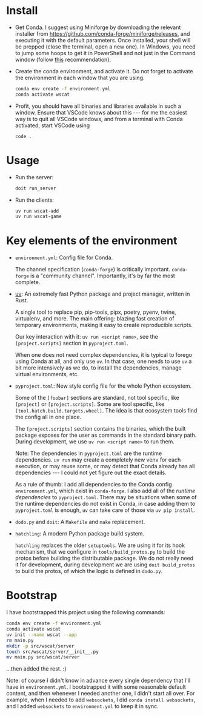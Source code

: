 # Install

- Get Conda. I suggest using Miniforge by downloading the relevant
  installer from https://github.com/conda-forge/miniforge/releases, and executing
  it with the default parameters. Once installed, your shell will be prepped
  (close the terminal, open a new one). In Windows, you need to jump some hoops
  to get it in PowerShell and not just in the Command window (follow
  [this](https://github.com/conda-forge/miniforge/issues/516#issuecomment-1843709465)
  recommendation).

- Create the conda environment, and activate it. Do not forget to activate
  the environment in each window that you are using.

  ```bash
  conda env create -f environment.yml
  conda activate wscat
  ```

- Profit, you should have all binaries and libraries available in such a
  window. Ensure that VSCode knows about this --- for me the easiest way is to
  quit all VSCode windows, and from a terminal with Conda activated, start VSCode
  using

  ```
  code .
  ```

# Usage

* Run the server:

  ```bash
  doit run_server
  ```

* Run the clients:

  ```bash
  uv run wscat-add
  uv run wscat-game
  ```


# Key elements of the environment

* `environment.yml`: Config file for Conda.

  The channel specification (`conda-forge`) is critically important.
  `conda-forge` is a "community channel". Importantly, it's by far the most
  complete.

* [uv](https://docs.astral.sh/uv/): An extremely fast Python package and project
  manager, written in Rust.

  A single tool to replace pip, pip-tools, pipx, poetry, pyenv, twine,
  virtualenv, and more. The main offering: blazing fast creation of temporary
  environments, making it easy to create reproducible scripts.

  Our key interaction with it: `uv run <script name>`, see the
  `[project.scripts]` section in `pyproject.toml`.

  When one does not need complex dependencies, it is typical to forego using
  Conda at all, and only use `uv`. In that case, one needs to use `uv` a bit
  more intensively as we do, to install the dependencies, manage virtual
  environments, etc.

* `pyproject.toml`: New style config file for the whole Python ecosystem.

  Some of the `[foobar]` sections are standard, not tool specific, like
  `[project]` or `[project.scripts]`. Some are tool specific, like
  `[tool.hatch.build.targets.wheel]`. The idea is that ecosystem tools find
  the config all in one place.

  The `[project.scripts]` section contains the binaries, which the built
  package exposes for the user as commands in the standard binary path.
  During development, we use `uv run <script name>` to run them.

  Note: The dependencies in `pyproject.toml` are the runtime dependencies. `uv
  run` may create a completely new venv for each execution, or may reuse some,
  or may detect that Conda already has all dependencies --- I could not yet
  figure out the exact details.

  As a rule of thumb: I add all dependencies to the Conda config
  `environment.yml`, which exist in `conda-forge`. I also add all of the
  *runtime dependencies* to `pyproject.toml`. There may be situations when some
  of the runtime dependencies do not exist in Conda, in case adding them to
  `pyproject.toml` is enough, `uv` can take care of those via `uv pip install`.

* `dodo.py` and `doit`: A `Makefile` and `make` replacement.

* `hatchling`: A modern Python package build system.

  `hatchling` replaces the older `setuptools`. We are using it for its hook
  mechanism, that we configure in `tools/build_protos.py` to build the protos
  before building the distributable package. We do not really need it for
  development, during development we are using `doit build_protos` to build the
  protos, of which the logic is defined in `dodo.py`.


# Bootstrap

I have bootstrapped this project using the following commands:

```bash
conda env create -f environment.yml
conda activate wscat
uv init --name wscat --app
rm main.py
mkdir -p src/wscat/server
touch src/wscat/server/__init__.py
mv main.py src/wscat/server
```

...then added the rest. :)

Note: of course I didn't know in advance every single dependency that I'll have
in `environment.yml`. I bootstrapped it with some reasonable default content,
and then whenever I needed another one, I didn't start all over. For example,
when I needed to add `websockets`, I did `conda install websockets`, and I added
`websockets` to `environment.yml` to keep it in sync.
